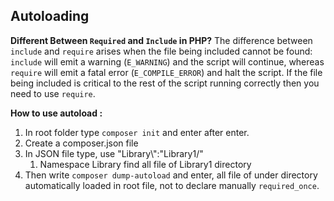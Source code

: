 ## Autoloading
**Different Between `Required` and `Include` in PHP?**
The difference between `include` and `require` arises when the file being included cannot be found: `include` will emit a warning (`E_WARNING`) and the script will continue, whereas `require` will emit a fatal error (`E_COMPILE_ERROR`) and halt the script. If the file being included is critical to the rest of the script running correctly then you need to use `require`.

**How to use autoload :**

 1. In root folder type `composer init` and enter after enter.
 2. Create a composer.json file
 3. In JSON file type, use "Library\\":"Library1/"
	 1. Namespace Library find all file of Library1 directory 
4. Then write `composer dump-autoload` and enter, all file of under directory automatically loaded in root file, not to declare manually `required_once`.

